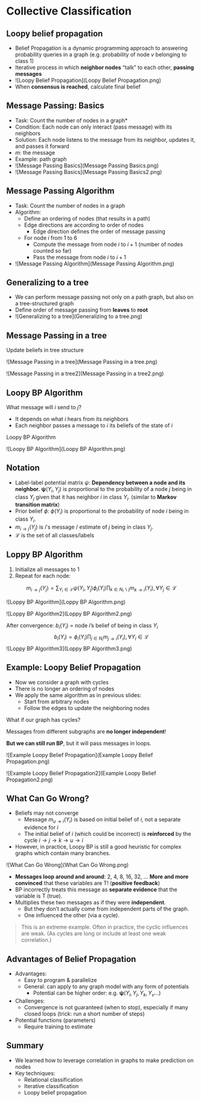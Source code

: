 # Collective Classification

## Loopy belief propagation

+ Belief Propagation is a dynamic programming approach to answering probability queries in a graph (e.g. probability of node $v$ belonging to class 1)
+ Iterative process in which **neighbor nodes** “talk” to each other, **passing messages**
+ ![Loopy Belief Propagation](Loopy Belief Propagation.png)
+ When **consensus is reached**, calculate final belief

## Message Passing: Basics

+ Task: Count the number of nodes in a graph*
+ Condition: Each node can only interact (pass message) with its neighbors
+ Solution: Each node listens to the message from its neighbor, updates it, and passes it forward
+ $m$: the message
+ Example: path graph
+ ![Message Passing Basics](Message Passing Basics.png)
+ ![Message Passing Basics](Message Passing Basics2.png)

## Message Passing Algorithm

+ Task: Count the number of nodes in a graph
+ Algorithm:
  + Define an ordering of nodes (that results in a path)
  + Edge directions are according to order of nodes
    + Edge direction defines the order of message passing
  + For node $i$ from 1 to 6
    + Compute the message from node $i$ to $i+1$ (number of nodes counted so far)
    + Pass the message from node $i$ to $i+1$
+ ![Message Passing Algorithm](Message Passing Algorithm.png)

## Generalizing to a tree

+ We can perform message passing not only on a path graph, but also on a tree-structured graph
+ Define order of message passing from **leaves** to **root**
+ ![Generalizing to a tree](Generalizing to a tree.png)

## Message Passing in a tree

Update beliefs in tree structure

![Message Passing in a tree](Message Passing in a tree.png)

![Message Passing in a tree2](Message Passing in a tree2.png)

## Loopy BP Algorithm

What message will $i$ send to $j$?
- It depends on what $i$ hears from its neighbors
- Each neighbor passes a message to $i$ its beliefs of the state of $i$

Loopy BP Algorithm

![Loopy BP Algorithm](Loopy BP Algorithm.png)

## Notation

- Label-label potential matrix $\psi$: **Dependency between a node and its neighbor.** $\boldsymbol{\psi}\left(Y_{i}, Y_{j}\right)$ is proportional to the probability of a node $j$ being in class $Y_{j}$  given that it has neighbor $i$ in class $Y_{i}$. (similar to **Markov transition matrix**)
- Prior belief $\phi$: $\phi\left(Y_{i}\right)$ is proportional to the probability of node $i$ being in class $Y_{i}$.
-  $m_{i \rightarrow j}\left(Y_{j}\right)$ is  $i$'s message / estimate of $j$ being in class $Y_{j}$.
-  $\mathcal{L}$  is the set of all classes/labels

## Loppy BP Algorithm

1. Initialize all messages to 1
2. Repeat for each node:

$$
m_{i \rightarrow j}\left(Y_{j}\right)=\sum_{Y_{i} \in \mathcal{L}} \psi\left(Y_{i}, Y_{j}\right) \phi_{i}\left(Y_{i}\right) \prod_{k \in N_{i} \backslash \mathrm{j}} m_{k \rightarrow i}\left(Y_{i}\right), \forall Y_{j} \in \mathcal{L}
$$

![Loppy BP Algorithm](Loppy BP Algorithm.png)

![Loppy BP Algorithm2](Loppy BP Algorithm2.png)

After convergence: $b_i(Y_i)$ = node $i$’s belief of being in class $Y_i$
$$
b_{i}\left(Y_{i}\right)=\phi_{i}\left(Y_{i}\right) \prod_{j \in N_{i}} m_{j \rightarrow i}\left(Y_{i}\right), \forall Y_{i} \in \mathcal{L}
$$
![Loppy BP Algorithm3](Loppy BP Algorithm3.png)

## Example: Loopy Belief Propagation

+ Now we consider a graph with cycles
+ There is no longer an ordering of nodes
+ We apply the same algorithm as in previous slides:
  + Start from arbitrary nodes
  + Follow the edges to update the neighboring nodes

What if our graph has cycles?

Messages from different subgraphs are **no longer independent**!

**But we can still run BP**, but it will pass messages in loops.

![Example Loopy Belief Propagation](Example Loopy Belief Propagation.png)

![Example Loopy Belief Propagation2](Example Loopy Belief Propagation2.png)

## What Can Go Wrong?

- Beliefs may not converge
  - Message $m_{u \rightarrow i}\left(Y_{i}\right)$ is based on initial belief of $i$, not a separate evidence for $i$ 
  - The initial belief of $i$ (which could be incorrect) is **reinforced** by the cycle  $i \rightarrow j \rightarrow k \rightarrow u \rightarrow i$ 
- However, in practice, Loopy BP is still a good heuristic for complex graphs which contain many branches.

![What Can Go Wrong](What Can Go Wrong.png)

+ **Messages loop around and around**: 2, 4, 8, 16, 32, ... **More and more convinced** that these variables are T! (**positive feedback**)
+ BP incorrectly treats this message as **separate evidence** that the variable is T (true).
+ Multiplies these two messages as if they were **independent**.
  + But they don’t actually come from independent parts of the graph.
  + One influenced the other (via a cycle).

> This is an extreme example. Often in practice, the cyclic influences are weak. (As cycles are long or include at least one weak correlation.)

## Advantages of Belief Propagation

- Advantages:
  - Easy to program \& parallelize
  - General: can apply to any graph model with any form of potentials
    - Potential can be higher order: e.g.  $\boldsymbol{\psi}\left(Y_{i}, Y_{j}, Y_{k}, Y_{v} \ldots\right)$ 
- Challenges:
  - Convergence is not guaranteed (when to stop), especially if many closed loops (trick: run a short number of steps)
- Potential functions (parameters)
  - Require training to estimate

## Summary

+ We learned how to leverage correlation in graphs to make prediction on nodes
+ Key techniques:
  + Relational classification
  + Iterative classification
  + Loopy belief propagation